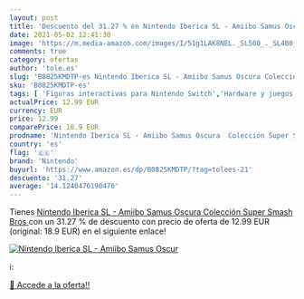 ```yaml
---
layout: post
title: 'Descuento del 31.27 % en Nintendo Iberica SL - Amiibo Samus Oscur'
date: 2021-05-02 12:41:30
image: 'https://m.media-amazon.com/images/I/51g1LAK8NEL._SL500_._SL400_.jpg'
comments: true
category: ofertas
author: 'tole.es'
slug: 'B0825KMDTP-es Nintendo Iberica SL - Amiibo Samus Oscura Colección Super...'
sku: 'B0825KMDTP-es'
tags: [ 'Figuras interactivas para Nintendo Switch','Hardware y juegos para Nintendo Switch','Videojuegos','nintendo', ]
actualPrice: 12.99 EUR
currency: EUR
price: 12.99
comparePrice: 18.9 EUR
prodname: 'Nintendo Iberica SL - Amiibo Samus Oscura  Colección Super Smash Bros '
country: 'es'
flag: '🇪🇸'
brand: 'Nintendo'
buyurl: 'https://www.amazon.es/dp/B0825KMDTP/?tag=tolees-21'
descuento: '31.27'
average: '14.1240476190476'
---
```


Tienes [Nintendo Iberica SL - Amiibo Samus Oscura  Colección Super Smash Bros ](https://www.amazon.es/dp/B0825KMDTP/?tag=tolees-21) con un 31.27 % de descuento con precio de oferta de 12.99 EUR (original: 18.9 EUR) en el siguiente enlace!

[![Nintendo Iberica SL - Amiibo Samus Oscur](https://m.media-amazon.com/images/I/51g1LAK8NEL._SL500_._SL400_.jpg)](https://www.amazon.es/dp/B0825KMDTP/?tag=tolees-21)

ℹ️:


[🛒 Accede a la oferta!!](https://www.amazon.es/dp/B0825KMDTP/?tag=tolees-21)
